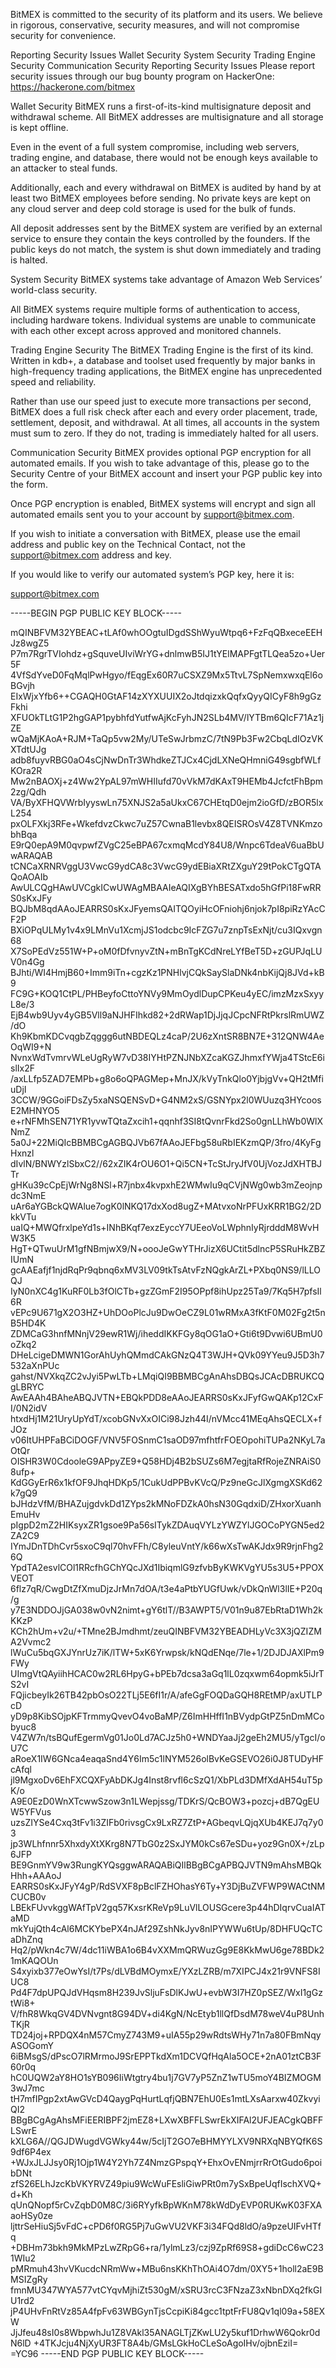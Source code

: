 BitMEX is committed to the security of its platform and its users. We believe in rigorous, conservative, security measures, and will not compromise security for convenience.

Reporting Security Issues
Wallet Security
System Security
Trading Engine Security
Communication Security
Reporting Security Issues
Please report security issues through our bug bounty program on HackerOne: https://hackerone.com/bitmex

Wallet Security
BitMEX runs a first-of-its-kind multisignature deposit and withdrawal scheme. All BitMEX addresses are multisignature and all storage is kept offline.

Even in the event of a full system compromise, including web servers, trading engine, and database, there would not be enough keys available to an attacker to steal funds.

Additionally, each and every withdrawal on BitMEX is audited by hand by at least two BitMEX employees before sending. No private keys are kept on any cloud server and deep cold storage is used for the bulk of funds.

All deposit addresses sent by the BitMEX system are verified by an external service to ensure they contain the keys controlled by the founders. If the public keys do not match, the system is shut down immediately and trading is halted.

System Security
BitMEX systems take advantage of Amazon Web Services’ world-class security.

All BitMEX systems require multiple forms of authentication to access, including hardware tokens. Individual systems are unable to communicate with each other except across approved and monitored channels.

Trading Engine Security
The BitMEX Trading Engine is the first of its kind. Written in kdb+, a database and toolset used frequently by major banks in high-frequency trading applications, the BitMEX engine has unprecedented speed and reliability.

Rather than use our speed just to execute more transactions per second, BitMEX does a full risk check after each and every order placement, trade, settlement, deposit, and withdrawal. At all times, all accounts in the system must sum to zero. If they do not, trading is immediately halted for all users.

Communication Security
BitMEX provides optional PGP encryption for all automated emails. If you wish to take advantage of this, please go to the Security Centre of your BitMEX account and insert your PGP public key into the form.

Once PGP encryption is enabled, BitMEX systems will encrypt and sign all automated emails sent you to your account by support@bitmex.com.

If you wish to initiate a conversation with BitMEX, please use the email address and public key on the Technical Contact, not the support@bitmex.com address and key.

If you would like to verify our automated system’s PGP key, here it is:

support@bitmex.com

-----BEGIN PGP PUBLIC KEY BLOCK-----

mQINBFVM32YBEAC+tLAf0whOOgtuIDgdSShWyuWtpq6+FzFqQBxeceEEHJz8wgZ5
P7m7RgrTVIohdz+gSquveUIviWrYG+dnlmwB5IJ1tYElMAPFgtTLQea5zo+Uer5F
4VfSdYveD0FqMqlPwHgyo/fEqgEx60R7uCSXZ9Mx5TtvL7SpNemxwxqEl6oBGvjh
EIxWjxYfb6++CGAQH0GtAF14zXYXUUIX2oJtdqizxkQqfxQyyQICyF8h9gGzFkhi
XFUOkTLtG1P2hgGAP1pybhfdYutfwAjKcFyhJN2SLb4MV/lYTBm6QIcF71Az1jZE
wQaMjKAoA+RJM+TaQp5vw2My/UTeSwJrbmzC/7tN9Pb3Fw2CbqLdIOzVKXTdtUJg
adb8fuyvRBG0aO4sCjNwDnTr3WhdkeZTJCx4CjdLXNeQHmniG49sgbfWLfKOra2R
Mw2nBAOXj+z4Ww2YpAL97mWHIIufd70vVkM7dKAxT9HEMb4JcfctFhBpm2zg/Qdh
VA/ByXFHQVWrbIyyswLn75XNJS2a5aUkxC67CHEtqD0ejm2ioGfD/zBOR5lxL254
pxOLFXkj3RFe+WkefdvzCkwc7uZ57CwnaB1levbx8QEISROsV4Z8TVNKmzobhBqa
E9rQ0epA9M0qvpwfZVgC25eBPA67cxmqMcdY84U8/Wnpc6TdeaV6uaBbUwARAQAB
tCNCaXRNRVggU3VwcG9ydCA8c3VwcG9ydEBiaXRtZXguY29tPokCTgQTAQoAOAIb
AwULCQgHAwUVCgkICwUWAgMBAAIeAQIXgBYhBESATxdo5hGfPi18FwRRS0sKxJFy
BQJbM8qdAAoJEARRS0sKxJFyemsQAITQOyiHcOFniohj6njok7pI8piRzYAcCF2P
BXiOPqULMy1v4x9LMnVu1XcmjJS1odcbc9IcFZG7u7znpTsExNjt/cu3IQxvgn68
X7SoPEdVz551W+P+oM0fDfvnyvZtN+mBnTgKCdNreLYfBeT5D+zGUPJqLUV0n4Gg
BJhti/WI4HmjB60+Imm9iTn+cgzKz1PNHlvjCQkSaySlaDNk4nbKijQj8JVd+kB9
FC9G+KOQ1CtPL/PHBeyfoCttoYNVy9MmOydlDupCPKeu4yEC/imzMzxSxyyL8e/3
EjB4wb9Uyv4yGB5Vll9aNJHFIhkd82+2dRWap1DjJjqJCpcNFRtPkrslRmUWZ/dO
Kh9KbmKDCvqgbZqggg6utNBDEQLz4caP/2U6zXntSR8BN7E+312QNW4AeOqWI9+N
NvnxWdTvmrvWLeUgRyW7vD38IYHtPZNJNbXZcaKGZJhmxfYWja4TStcE6islIx2F
/axLLfp5ZAD7EMPb+g8o6oQPAGMep+MnJX/kVyTnkQlo0YjbjgVv+QH2tMfiuDjI
3CCW/9GGoiFDsZy5xaNSQENSvD+G4NM2xS/GSNYpx2l0WUuzq3HYcoosE2MHNYO5
e+rNFMhSEN71YR1yvwTQtaZxcih1+qqnhf3SI8tQvnrFkd2So0gnLLhWb0WlXNmZ
5a0J+22MiQIcBBMBCgAGBQJVb67fAAoJEFbg58uRbIEKzmQP/3fro/4KyFgHxnzl
dIvlN/BNWYzlSbxC2//62xZIK4rOU6O1+Qi5CN+TcStJryJfV0UjVozJdXHTBJTr
gHKu39cCpEjWrNg8NSl+R7jnbx4kvpxhE2WMwIu9qCVjNWg0wb3mZeojnpdc3NmE
uAr6aYGBckQWAlue7ogK0lNKQ17dxXod8ugZ+MAtvxoNrPFUxKRR1BG2/2DkkVTu
uaIQ+MWQfrxlpeYd1s+INhBKqf7exzEyccY7UEeoVoLWphnIyRjrdddM8WvHW3K5
HgT+QTwuUrM1gfNBmjwX9/N+oooJeGwYTHrJizX6UCtit5dlncP5SRuHkZBZIUmN
gcAAEafjf1njdRqPr9qbnq6xMV3LV09tkTsAtvFzNQgkArZL+PXbq0NS9/lLLOQJ
IyN0nXC4g1KuRF0Lb3fOlCTb+gzZGmF2I95OPpf8ihUpz25Ta9/7Kq5H7pfsIl6R
vEPc9U671gX2O3HZ+UhDOoPlcJu9DwOeCZ9L01wRMxA3fKtF0M02Fg2t5nB5HD4K
ZDMCaG3hnfMNnjV29ewR1Wj/iheddIKKFGy8qOG1aO+Gti6t9Dvwi6UBmU0oZkq2
DHeLcigeDMWN1GorAhUyhQMmdCAkGNzQ4T3WJH+QVk09YYeu9J5D3h7532aXnPUc
gahst/NVXkqZC2vJyi5PwLTb+LMqiQI9BBMBCgAnAhsDBQsJCAcDBRUKCQgLBRYC
AwEAAh4BAheABQJVTN+EBQkPDD8eAAoJEARRS0sKxJFyfGwQAKp12CxFI/0N2idV
htxdHj1M21UryUpYdT/xcobGNvXxOICi98Jzh44I/nVMcc41MEqAhsQECLX+fJOz
v06ItUHPFaBCiDOGF/VNV5FOSnmC1saOD97mfhtfrFOEOpohiTUPa2NKyL7aOtQr
OISHR3W0CdooleG9APpyZE9+Q58HDj4B2bSUZs6M7egjtaRfRojeZNRAiS08ufp+
KdGGyErR6x1kfOF9JhqHDKp5/1CukUdPPBvKVcQ/Pz9neGcJlXgmgXSKd62k7gQ9
bJHdzVfM/BHAZujgdvkDd1ZYps2kMNoFDZkA0hsN30GqdxiD/ZHxorXuanhEmuHv
pIgpD2mZ2HIKsyxZR1gsoe9Pa56sITykZDAuqVYLzYWZYlJGOCoPYGN5ed2ZA2C9
IYmJDnTDhCvr5sxoC9ql70hvFFh/C8yleuVntY/k66wXsTwAKJdx9R9rjnFhg26Q
YpdTA2esvlCOl1RRcfhGChYQcJXd1IbiqmlG9zfvbByKWKVgYU5s3U5+PPOXVEOT
6flz7qR/CwgDtZfXmuDjzJrMn7dOA/t3e4aPtbYUGfUwk/vDkQnWl3lIE+P20q/g
y7E3NDDOJjGA038w0vN2nimt+gY6tlT//B3AWPT5/V01n9u87EbRtaD1Wh2kKKzP
KCh2hUm+v2u/+TMne2BJmdhmt/zeuQINBFVM32YBEADHLyVc3X3jQZIZMA2Vvmc2
lWuCu5bqGXJYnrUz7iK/lTW+5xK6Yrwpsk/kNQdENqe/7le+1/2DJDJAXlPm9FWy
UImgVtQAyiihHCAC0w2RL6HpyG+bPEb7dcsa3aGq1lL0zqxwm64opmk5iJrTS2vI
FQjicbeyIk26TB42pbOsO22TLj5E6fI1r/A/afeGgFOQDaGQH8REtMP/axUTLPcD
yD9p8KibSOjpKFTrmmyQvevO4voBaMP/Z6ImHHffI1nBVydpGtPZ5nDmMCobyuc8
V4ZW7n/tsBQufEgermVg01Jo0Ld7ACJz5h0+WNDYaaJj2geEh2MU5/yTgcI/oU7C
aRoeX1IW6GNca4eaqaSnd4Y6Im5c1lNYM526olBvKeGSEVO26i0J8TUDyHFcAfql
jl9MgxoDv6EhFXCQXFyAbDKJg4Inst8rvfl6cSzQ1/XbPLd3DMfXdAH54uT5pK/o
A9E0EzD0WnXTcwwSzow3n1LWepjssg/TDKrS/QcBOW3+pozcj+dB7QgEUW5YFVus
uzsZIYSe4Cxq3tFv1i3ZIFb0rivsgCx9LxRZ7ZtP+AGbeqvLQjqXUb4KEJ7q7y03
jp3WLhfnnr5XhxdyXtXKrg8N7TbG0z2SxJYM0kCs67eSDu+yoz9Gn0X+/zLp6JFP
BE9GnmYV9w3RungKYQsggwARAQABiQIlBBgBCgAPBQJVTN9mAhsMBQkHhh+AAAoJ
EARRS0sKxJFyY4gP/RdSVXF8pBclFZHOhasY6Ty+Y3DjBuZVFWP9WACtNMCUCB0v
LBEkFUvvkggWAfTpV2gq57KxsrKReVp9LuVlLOUSGcere3p44hDIqrvCuaIATaMD
mkYujQth4cAl6MCKYbePX4nJAf29ZshNkJyv8nIPYWWu6tUp/8DHFUQcTCaDhZnq
Hq2/pWkn4c7W/4dc11iWBA1o6B4vXXMmQRWuzGg9E8KkMwU6ge78BDk21mKAQOUn
S4xyixb377eOwYsI/t7Ps/dLVBdMOymxE/YXzLZRB/m7XIPCJ4x21r9VNFS8IUC8
Pd4F7dpUPQJdVHqsm8H239JvSljuFsDlKJwU+evbW3I7HZ0pSEZ/WxI1gGztWi8+
V/fhR8WkqGV4DVNvgnt8G94DV+di4KgN/NcEtyb1llQfDsdM78weV4uP8UnhTKjR
TD24joj+RPDQX4nM57CmyZ743M9+uIA55p29wRdtsWHy71n7a80FBmNqyASOGomY
6iBMsgS/dPscO7lRMrmoJ9SrEPPTkdXm1DCVQfHqAla5OCE+2nA01ztCB3F60r0q
hC0UQW2aY8HO1sYB096IiWtgtry4bu1j7GV7yP5ZnZ1wTU5moY4BIZMOGM3wJ7mc
tH7mfIPgp2xtAwGVcD4QaygPqHurtLqfjQBN7EhU0Es1mtLXsAarxw40ZkvyiQI2
BBgBCgAgAhsMFiEERIBPF2jmEZ8+LXwXBFFLSwrEkXIFAl2UFJEACgkQBFFLSwrE
kXLG6A//QGJDWugdVGWky44w/5cIjT2GO7eBHMYYLXV9NRXqNBYQfK6S9df6P4ex
+WJxJLJJsy0Rj1Ojp1W4Y2Yh7Z4NmzGPspqY+EhxOvENmjrrRrOtGudo6poibDNt
zfS26ELhJzcKbVKYRVZ49piu9WcWuFEsliGiwPRt0m7ySxBpeUqfIschXVQ+d+Kh
qUnQNopf5rCvZqbD0M8C/3i6RYyfkBpWKnM78kWdDyEVP0RUKwK03FXAaoHSy0ze
ljttrSeHiuSj5vFdC+cPD6f0RG5Pj7uGwVU2VKF3i34FQd8ldO/a9pzeUIFvHTfq
+DBHm73bkh9MkMPzLwZRpG6+ra/1ylmLz3/czj9ZpRf69S8+gdiDcC6wC231WIu2
pMRmuh43hvVKucdcNRmWw+MBu6nsKKhThOAi4O7dm/0XY5+1holl2aE9BMSIZgRy
fmnMU347WYA577vtCYqvMjhiZt530gM/xSRU3rcC3FNzaZ3xNbnDXq2fkGIU1rd2
jP4UHvFnRtVz85A4fpFv63WBGynTjsCcpiKi84gcc1tptFrFU8Qv1ql09a+58EXW
JjJfeu48sI0s8WbpwhJu1Z8VAkl35ANAGLTjZKwLU2y5kuf1DrhwW6Qokr0dN6lD
+4TKJcju4NjXyUR3FT8A4b/GMsLGkHoCLeSoAgoIHv/ojbnEziI=
=YC96
-----END PGP PUBLIC KEY BLOCK-----